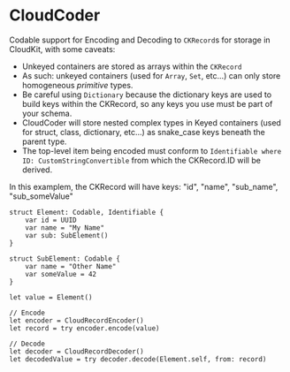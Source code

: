 # CloudCoder

Codable support for Encoding and Decoding to `CKRecord`s for storage in CloudKit, with some caveats:

- Unkeyed containers are stored as arrays within the `CKRecord`
- As such: unkeyed containers (used for `Array`, `Set`, etc...) can only store homogeneous *primitive* types.
- Be careful using `Dictionary` because the dictionary keys are used to build keys within the CKRecord, so any keys you use must be part of your schema.
- CloudCoder will store nested complex types in Keyed containers (used for struct, class, dictionary, etc...) as snake_case keys beneath the parent type. 
- The top-level item being encoded must conform to `Identifiable where ID: CustomStringConvertible`  from which the CKRecord.ID will be derived.

In this examplem, the CKRecord will have keys: "id", "name", "sub_name", "sub_someValue"
```
struct Element: Codable, Identifiable {
    var id = UUID
    var name = "My Name"
    var sub: SubElement()
}

struct SubElement: Codable {
    var name = "Other Name"
    var someValue = 42
}

let value = Element()

// Encode
let encoder = CloudRecordEncoder()
let record = try encoder.encode(value)

// Decode
let decoder = CloudRecordDecoder()
let decodedValue = try decoder.decode(Element.self, from: record)
```

